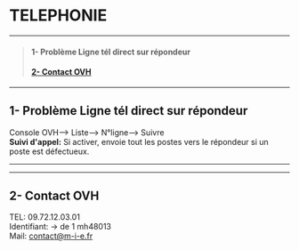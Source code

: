 # **TELEPHONIE**
________

>#### 1- Problème Ligne tél direct sur répondeur
>#### [2- Contact OVH]()
_______

## **1- Problème Ligne tél direct sur répondeur**
Console OVH--> Liste--> N°ligne--> Suivre  
**Suivi d'appel:** Si activer, envoie tout les postes vers le répondeur si un poste est défectueux.
______
______

## **2- Contact OVH**
TEL: 09.72.12.03.01  
Identifiant: -> de 1 mh48013  
Mail: contact@m-i-e.fr

